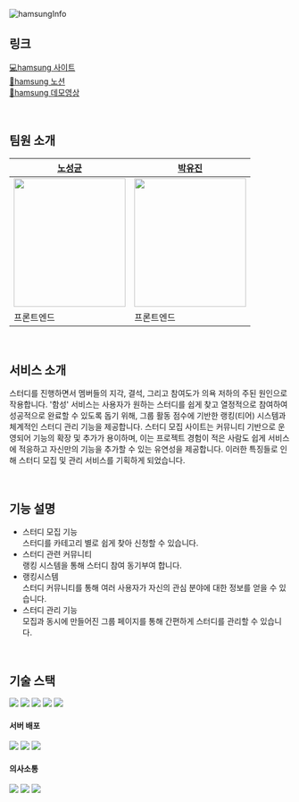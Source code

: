
![hamsungInfo](https://github.com/user-attachments/assets/0bf3b7f7-a023-4b4a-a6cc-343cf8b18ea9)

## 링크

[💻hamsung 사이트](https://www.hamsungstudy.com/)<br>
[📔hamsung 노션](https://educated-eggplant-a88.notion.site/a80b0466baa84367ab63f50015ab11b8)<br>
[🎥hamsung 데모영상](https://youtu.be/le5Bur7kdVE)

<br>

## 팀원 소개
|[노성균](https://github.com/RohSungKyun)|[박유진](https://github.com/pkyujin)|
|----|---|
|<img src="https://github.com/user-attachments/assets/b6949782-5f9e-4905-8e6f-96d102063c53" width=200px height=230px />|<img src="https://github.com/user-attachments/assets/16442230-75a2-4e84-8d8d-0fb12a2663e2" width=200px height=230px/>|
|프론트엔드|프론트엔드|

<br>

## 서비스 소개
스터디를 진행하면서 멤버들의 지각, 결석, 그리고 참여도가 의욕 저하의 주된 원인으로 작용합니다. '함성' 서비스는 사용자가 원하는 스터디를 쉽게 찾고 열정적으로 참여하여 성공적으로 완료할 수 있도록 돕기 위해, 그룹 활동 점수에 기반한 랭킹(티어) 시스템과 체계적인 스터디 관리 기능을 제공합니다. 스터디 모집 사이트는 커뮤니티 기반으로 운영되어 기능의 확장 및 추가가 용이하며, 이는 프로젝트 경험이 적은 사람도 쉽게 서비스에 적응하고 자신만의 기능을 추가할 수 있는 유연성을 제공합니다. 이러한 특징들로 인해 스터디 모집 및 관리 서비스를 기획하게 되었습니다.



<br>


## 기능 설명

- 스터디 모집 기능   
  스터디를 카테고리 별로 쉽게 찾아 신청할 수 있습니다.
- 스터디 관련 커뮤니티   
  랭킹 시스템을 통해 스터디 참여 동기부여 합니다.
- 랭킹시스템   
  스터디 커뮤니티를 통해 여러 사용자가 자신의 관심 분야에 대한 정보를 얻을 수 있습니다.
- 스터디 관리 기능   
  모집과 동시에 만들어진 그룹 페이지를 통해 간편하게 스터디를 관리할 수 있습니다.




<br>

## 기술 스택
<img src="https://img.shields.io/badge/JavaScript-F7DF1E?style=flat-square&logo=javascript&logoColor=white"/> <img src="https://img.shields.io/badge/React-61DAFB?style=flat-square&logo=react&logoColor=white"/> <img src="https://img.shields.io/badge/Redux-764ABC?style=flat-square&logo=redux&logoColor=white"/> <img src="https://img.shields.io/badge/styledcomponents-DB7093?style=flat-square&logo=styledcomponents&logoColor=white"/> <img src="https://img.shields.io/badge/css3-1572B6?style=flat-square&logo=css3&logoColor=white"/>


#### 서버 배포
<img src="https://img.shields.io/badge/vercel-000000?style=for-the-badge&logo=vercel&logoColor=white"/> <img src="https://img.shields.io/badge/amazonroute53-8C4FFF?style=for-the-badge&logo=amazonroute53&logoColor=white"/> 
<img src="https://img.shields.io/badge/GithubActions-2088FF?style=for-the-badge&logo=githubactions&logoColor=white"/>

#### 의사소통
<img src="https://img.shields.io/badge/Notion-000000?style=for-the-badge&logo=notion&logoColor=white"/> <img src="https://img.shields.io/badge/github-181717?style=for-the-badge&logo=github&logoColor=white"/>
<img src="https://img.shields.io/badge/discord-5865F2?style=for-the-badge&logo=discord&logoColor=white"/>
